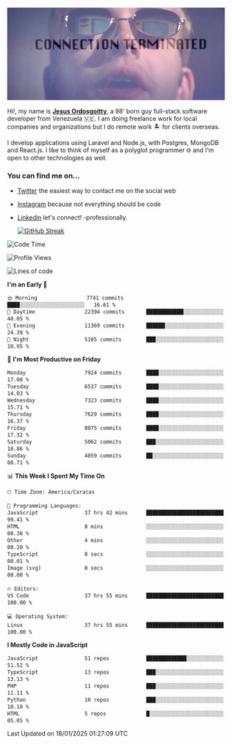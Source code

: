 ![hackers movie reference](./disconnected.jpg)

Hi!, my name is [**Jesus Ordosgoitty**](https://jodaz.dev), a 98' born guy full-stack software developer from Venezuela 🇻🇪. I am doing freelance work for local companies and organizations but I do remote work 🏝️ for clients overseas. 

I develop applications using Laravel and Node.js, with Postgres, MongoDB and React.js. I like to think of myself as a polyglot programmer 🌐 and I'm open to other technologies as well.

### You can find me on...

- [Twitter](https://twitter.com/jodaz_) the easiest way to contact me on the social web
- [Instagram](https://instagram.com/jodaz_) because not everything should be code
- [Linkedin](https://linkedin.com/in/jodaz) let's connect! -professionally.


    [![GitHub Streak](https://streak-stats.demolab.com?user=jodaz&theme=tokyonight)](https://git.io/streak-stats)

<!--START_SECTION:waka-->
![Code Time](http://img.shields.io/badge/Code%20Time-7%2C065%20hrs%2052%20mins-blue)

![Profile Views](http://img.shields.io/badge/Profile%20Views-8-blue)

![Lines of code](https://img.shields.io/badge/From%20Hello%20World%20I%27ve%20Written-83.0%20million%20lines%20of%20code-blue)

**I'm an Early 🐤** 

```text
🌞 Morning                7741 commits        ████░░░░░░░░░░░░░░░░░░░░░   16.61 % 
🌆 Daytime                22394 commits       ████████████░░░░░░░░░░░░░   48.05 % 
🌃 Evening                11369 commits       ██████░░░░░░░░░░░░░░░░░░░   24.39 % 
🌙 Night                  5105 commits        ███░░░░░░░░░░░░░░░░░░░░░░   10.95 % 
```
📅 **I'm Most Productive on Friday** 

```text
Monday                   7924 commits        ████░░░░░░░░░░░░░░░░░░░░░   17.00 % 
Tuesday                  6537 commits        ████░░░░░░░░░░░░░░░░░░░░░   14.03 % 
Wednesday                7323 commits        ████░░░░░░░░░░░░░░░░░░░░░   15.71 % 
Thursday                 7629 commits        ████░░░░░░░░░░░░░░░░░░░░░   16.37 % 
Friday                   8075 commits        ████░░░░░░░░░░░░░░░░░░░░░   17.32 % 
Saturday                 5062 commits        ███░░░░░░░░░░░░░░░░░░░░░░   10.86 % 
Sunday                   4059 commits        ██░░░░░░░░░░░░░░░░░░░░░░░   08.71 % 
```


📊 **This Week I Spent My Time On** 

```text
🕑︎ Time Zone: America/Caracas

💬 Programming Languages: 
JavaScript               37 hrs 42 mins      █████████████████████████   99.41 % 
HTML                     8 mins              ░░░░░░░░░░░░░░░░░░░░░░░░░   00.38 % 
Other                    4 mins              ░░░░░░░░░░░░░░░░░░░░░░░░░   00.20 % 
TypeScript               0 secs              ░░░░░░░░░░░░░░░░░░░░░░░░░   00.01 % 
Image (svg)              0 secs              ░░░░░░░░░░░░░░░░░░░░░░░░░   00.00 % 

🔥 Editors: 
VS Code                  37 hrs 55 mins      █████████████████████████   100.00 % 

💻 Operating System: 
Linux                    37 hrs 55 mins      █████████████████████████   100.00 % 
```

**I Mostly Code in JavaScript** 

```text
JavaScript               51 repos            █████████████░░░░░░░░░░░░   51.52 % 
TypeScript               13 repos            ███░░░░░░░░░░░░░░░░░░░░░░   13.13 % 
PHP                      11 repos            ███░░░░░░░░░░░░░░░░░░░░░░   11.11 % 
Python                   10 repos            ███░░░░░░░░░░░░░░░░░░░░░░   10.10 % 
HTML                     5 repos             █░░░░░░░░░░░░░░░░░░░░░░░░   05.05 % 
```




 Last Updated on 18/01/2025 01:27:09 UTC
<!--END_SECTION:waka-->

